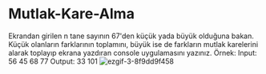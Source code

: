 # Mutlak-Kare-Alma
Ekrandan girilen n tane sayının 67'den küçük yada büyük olduğuna bakan. Küçük olanların farklarının toplamını, büyük ise de farkların mutlak karelerini alarak toplayıp ekrana yazdıran console uygulamasını yazınız.  Örnek: Input: 56 45 68 77  Output: 33 101
![ezgif-3-8f9dd9f458](https://github.com/Hossein-Babakhani/Mutlak-Kare-Alma/assets/169270653/a9a14c44-9047-4b05-80f2-1cc292170423)

